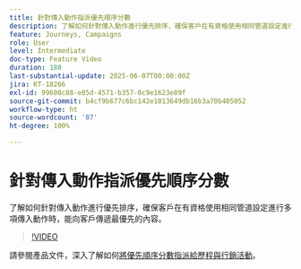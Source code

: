 ```yaml
---
title: 針對傳入動作指派優先順序分數
description: 了解如何針對傳入動作進行優先排序，確保客戶在有資格使用相同管道設定進行多項傳入動作時，能向客戶傳遞最優先的內容。
feature: Journeys, Campaigns
role: User
level: Intermediate
doc-type: Feature Video
duration: 180
last-substantial-update: 2025-06-07T00:00:00Z
jira: KT-18266
exl-id: 99608c88-e85d-4571-b357-0c9e1623e89f
source-git-commit: b4cf9b677c6bc142e1013649db16b3a70b405052
workflow-type: ht
source-wordcount: '87'
ht-degree: 100%

---
```


# 針對傳入動作指派優先順序分數

了解如何針對傳入動作進行優先排序，確保客戶在有資格使用相同管道設定進行多項傳入動作時，能向客戶傳遞最優先的內容。

>[!VIDEO](https://video.tv.adobe.com/v/3445012/?learn=on&enablevpops&captions=chi_hant)

請參閱產品文件，深入了解如何[將優先順序分數指派給歷程與行銷活動](https://experienceleague.adobe.com/zh-hant/docs/journey-optimizer/using/conflict-prioritization/priority-scores)。
